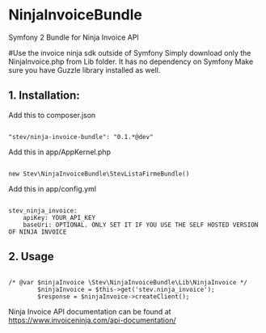 # NinjaInvoiceBundle
Symfony 2 Bundle for Ninja Invoice API

#Use the invoice ninja sdk outside of Symfony
Simply download only the NinjaInvoice.php from Lib folder. It has no dependency on Symfony
Make sure you have Guzzle library installed as well.

## 1. Installation:
Add this to composer.json
<pre><code>
"stev/ninja-invoice-bundle": "0.1.*@dev"
</code></pre>

Add this in app/AppKernel.php
<pre><code>
new Stev\NinjaInvoiceBundle\StevListaFirmeBundle()
</code></pre>

Add this in app/config.yml
<pre><code>
stev_ninja_invoice:
    apiKey: YOUR_API_KEY
    baseUri: OPTIONAL. ONLY SET IT IF YOU USE THE SELF HOSTED VERSION OF NINJA INVOICE
</code></pre>

## 2. Usage
<pre><code>
/* @var $ninjaInvoice \Stev\NinjaInvoiceBundle\Lib\NinjaInvoice */
        $ninjaInvoice = $this->get('stev.ninja_invoice');
        $response = $ninjaInvoice->createClient();
</code></pre>

Ninja Invoice API documentation can be found at https://www.invoiceninja.com/api-documentation/
